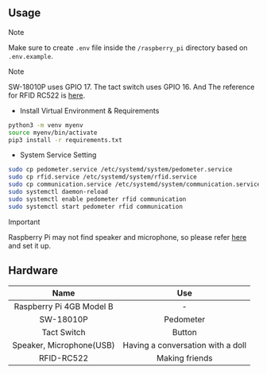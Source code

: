 ## Usage

> [!Note]
> Make sure to create `.env` file inside the `/raspberry_pi` directory based on `.env.example`.

> [!Note]
> SW-18010P uses GPIO 17. The tact switch uses GPIO 16. And The reference for RFID RC522 is [here](https://www.youtube.com/watch?v=evRuZRxvPFI).

- Install Virtual Environment & Requirements

```bash
python3 -m venv myenv
source myenv/bin/activate
pip3 install -r requirements.txt
```

- System Service Setting

```bash
sudo cp pedometer.service /etc/systemd/system/pedometer.service
sudo cp rfid.service /etc/systemd/system/rfid.service
sudo cp communication.service /etc/systemd/system/communication.service
sudo systemctl daemon-reload
sudo systemctl enable pedometer rfid communication
sudo systemctl start pedometer rfid communication
```

> [!Important]
> Raspberry Pi may not find speaker and microphone, so please refer [here](https://askubuntu.com/questions/150851/how-do-i-select-a-default-sound-card-with-alsa) and set it up.

## Hardware

|Name|Use|
|:--:|:--:|
|Raspberry Pi 4GB Model B|-|
|SW-18010P|Pedometer|
|Tact Switch|Button|
|Speaker, Microphone(USB)|Having a conversation with a doll|
|RFID-RC522|Making friends|
